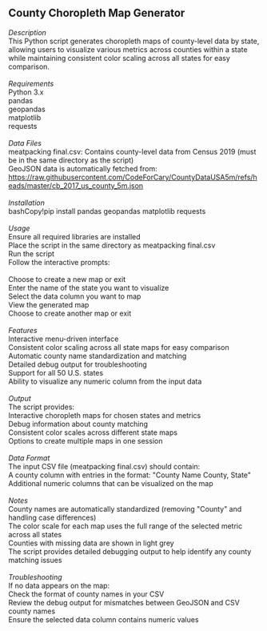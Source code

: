 ## County Choropleth Map Generator<br>
*Description*<br>
This Python script generates choropleth maps of county-level data by state, allowing users to visualize various metrics across counties within a state while maintaining consistent color scaling across all states for easy comparison.<br>
<br>
*Requirements*<br>
Python 3.x<br>
pandas<br>
geopandas<br>
matplotlib<br>
requests<br>
<br>
*Data Files*<br>
meatpacking final.csv: Contains county-level data from Census 2019 (must be in the same directory as the script)<br>
GeoJSON data is automatically fetched from: https://raw.githubusercontent.com/CodeForCary/CountyDataUSA5m/refs/heads/master/cb_2017_us_county_5m.json<br>
<br>
*Installation*<br>
bashCopy!pip install pandas geopandas matplotlib requests<br>
<br>
*Usage*<br>
Ensure all required libraries are installed<br>
Place the script in the same directory as meatpacking final.csv<br>
Run the script<br>
Follow the interactive prompts:<br>
<br>
Choose to create a new map or exit<br>
Enter the name of the state you want to visualize<br>
Select the data column you want to map<br>
View the generated map<br>
Choose to create another map or exit<br>
<br>
*Features*<br>
Interactive menu-driven interface<br>
Consistent color scaling across all state maps for easy comparison<br>
Automatic county name standardization and matching<br>
Detailed debug output for troubleshooting<br>
Support for all 50 U.S. states<br>
Ability to visualize any numeric column from the input data<br>
<br>
*Output*<br>
The script provides:<br>
Interactive choropleth maps for chosen states and metrics<br>
Debug information about county matching<br>
Consistent color scales across different state maps<br>
Options to create multiple maps in one session<br>
<br>
*Data Format*<br>
The input CSV file (meatpacking final.csv) should contain:<br>
A county column with entries in the format: "County Name County, State"<br>
Additional numeric columns that can be visualized on the map<br>
<br>
*Notes*<br>
County names are automatically standardized (removing "County" and handling case differences)<br>
The color scale for each map uses the full range of the selected metric across all states<br>
Counties with missing data are shown in light grey<br>
The script provides detailed debugging output to help identify any county matching issues<br>
<br>
*Troubleshooting*<br>
If no data appears on the map:<br>
Check the format of county names in your CSV<br>
Review the debug output for mismatches between GeoJSON and CSV county names<br>
Ensure the selected data column contains numeric values<br>
